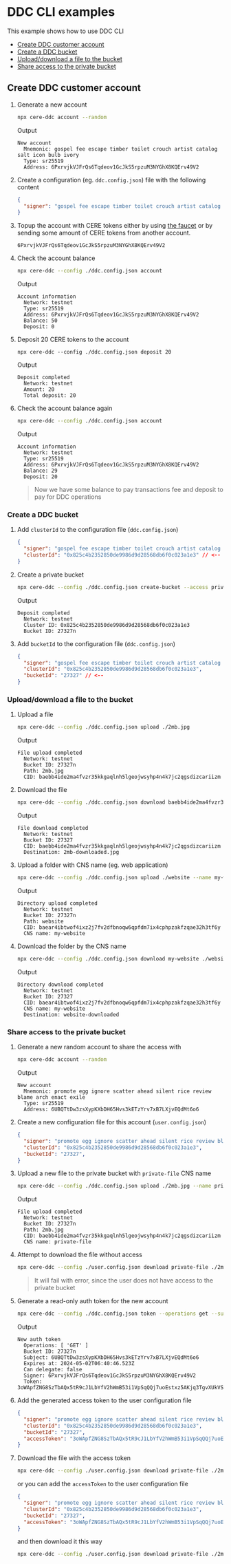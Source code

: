 # DDC CLI examples

This example shows how to use DDC CLI

- [Create DDC customer account](#create-ddc-customer-account)
- [Create a DDC bucket](#create-a-ddc-bucket)
- [Upload/download a file to the bucket](#uploaddownload-a-file-to-the-bucket)
- [Share access to the private bucket](#share-access-to-the-private-bucket)

## Create DDC customer account

1. Generate a new account

    ```bash
    npx cere-ddc account --random
    ```
    Output
    ```
    New account
      Mnemonic: gospel fee escape timber toilet crouch artist catalog salt icon bulb ivory
      Type: sr25519
      Address: 6PxrvjkVJFrQs6Tqdeov1GcJkS5rpzuM3NYGhX8KQErv49V2
    ```
2. Create a configuration (eg. `ddc.config.json`) file with the following content
    ```json
    {
      "signer": "gospel fee escape timber toilet crouch artist catalog salt icon bulb ivory"
    }
    ```
3. Topup the account with CERE tokens either by using [the faucet](https://stats.cere.network/faucet) or by sending some amount of CERE tokens from another account.

    ```
    6PxrvjkVJFrQs6Tqdeov1GcJkS5rpzuM3NYGhX8KQErv49V2
    ```

4. Check the account balance

    ```bash
    npx cere-ddc --config ./ddc.config.json account
    ```
    Output
    ```
    Account information
      Network: testnet
      Type: sr25519
      Address: 6PxrvjkVJFrQs6Tqdeov1GcJkS5rpzuM3NYGhX8KQErv49V2
      Balance: 50
      Deposit: 0
    ```

5. Deposit 20 CERE tokens to the account

    ```
    npx cere-ddc --config ./ddc.config.json deposit 20
    ```
    Output
    ```
    Deposit completed
      Network: testnet
      Amount: 20
      Total deposit: 20
    ```

6. Check the account balance again

    ```bash
    npx cere-ddc --config ./ddc.config.json account
    ```
    Output
    ```
    Account information
      Network: testnet
      Type: sr25519
      Address: 6PxrvjkVJFrQs6Tqdeov1GcJkS5rpzuM3NYGhX8KQErv49V2
      Balance: 29
      Deposit: 20
    ```
    > Now we have some balance to pay transactions fee and deposit to pay for DDC operations

### Create a DDC bucket

1. Add `clusterId` to the configuration file (`ddc.config.json`)

    ```json
    {
      "signer": "gospel fee escape timber toilet crouch artist catalog salt icon bulb ivory",
      "clusterId": "0x825c4b2352850de9986d9d28568db6f0c023a1e3" // <--
    }
    ```

2. Create a private bucket

    ```bash
    npx cere-ddc --config ./ddc.config.json create-bucket --access private
    ```
    Output
    ```
    Deposit completed
      Network: testnet
      Cluster ID: 0x825c4b2352850de9986d9d28568db6f0c023a1e3
      Bucket ID: 27327n
    ```

3. Add `bucketId` to the configuration file (`ddc.config.json`)

    ```json
    {
      "signer": "gospel fee escape timber toilet crouch artist catalog salt icon bulb ivory",
      "clusterId": "0x825c4b2352850de9986d9d28568db6f0c023a1e3",
      "bucketId": "27327" // <--
    }
    ```

  ### Upload/download a file to the bucket

  1. Upload a file

      ```bash
      npx cere-ddc --config ./ddc.config.json upload ./2mb.jpg
      ```
      Output
      ```
      File upload completed
        Network: testnet
        Bucket ID: 27327n
        Path: 2mb.jpg
        CID: baebb4ide2ma4fvzr35kkgaqlnh5lgeojwsyhp4n4k7jc2qgsdizcariizm
      ```

  2. Download the file

      ```bash
      npx cere-ddc --config ./ddc.config.json download baebb4ide2ma4fvzr35kkgaqlnh5lgeojwsyhp4n4k7jc2qgsdizcariizm ./2mb-downloaded.jpg
      ```
      Output
      ```
      File download completed
        Network: testnet
        Bucket ID: 27327
        CID: baebb4ide2ma4fvzr35kkgaqlnh5lgeojwsyhp4n4k7jc2qgsdizcariizm
        Destination: 2mb-downloaded.jpg
      ```

3. Upload a folder with CNS name (eg. web application)

      ```bash
      npx cere-ddc --config ./ddc.config.json upload ./website --name my-website
      ```
      Output
      ```
      Directory upload completed
        Network: testnet
        Bucket ID: 27327n
        Path: website
        CID: baear4ibtwof4ixz2j7fv2dfbnoqw6qpfdm7ix4cphpzakfzqae32h3tf6y
        CNS name: my-website
      ```

4. Download the folder by the CNS name

      ```bash
      npx cere-ddc --config ./ddc.config.json download my-website ./website-downloaded
      ```
      Output
      ```
      Directory download completed
        Network: testnet
        Bucket ID: 27327
        CID: baear4ibtwof4ixz2j7fv2dfbnoqw6qpfdm7ix4cphpzakfzqae32h3tf6y
        CNS name: my-website
        Destination: website-downloaded
      ```

### Share access to the private bucket

1. Generate a new random account to share the access with

    ```bash
    npx cere-ddc account --random
    ```
    Output
    ```
    New account
      Mnemonic: promote egg ignore scatter ahead silent rice review blame arch enact exile
      Type: sr25519
      Address: 6UBQTtDw3zsXypKXbDH65Hvs3kETzYrv7xB7LXjvEQdMt6o6
    ```

2. Create a new configuration file for this account (`user.config.json`)

    ```json
    {
      "signer": "promote egg ignore scatter ahead silent rice review blame arch enact exile",
      "clusterId": "0x825c4b2352850de9986d9d28568db6f0c023a1e3",
      "bucketId": "27327",
    }
    ```

3. Upload a new file to the private bucket with `private-file` CNS name

      ```bash
      npx cere-ddc --config ./ddc.config.json upload ./2mb.jpg --name private-file
      ```
      Output
      ```
      File upload completed
        Network: testnet
        Bucket ID: 27327n
        Path: 2mb.jpg
        CID: baebb4ide2ma4fvzr35kkgaqlnh5lgeojwsyhp4n4k7jc2qgsdizcariizm
        CNS name: private-file
      ```

4. Attempt to download the file without access

    ```bash
    npx cere-ddc --config ./user.config.json download private-file ./2mb-private.jpg
    ```
    > It will fail with error, since the user does not have access to the private bucket

3. Generate a read-only auth token for the new account

    ```bash
    npx cere-ddc --config ./ddc.config.json token --operations get --subject 6UBQTtDw3zsXypKXbDH65Hvs3kETzYrv7xB7LXjvEQdMt6o6
    ```
    Output
    ```
    New auth token
      Operations: [ 'GET' ]
      Bucket ID: 27327n
      Subject: 6UBQTtDw3zsXypKXbDH65Hvs3kETzYrv7xB7LXjvEQdMt6o6
      Expires at: 2024-05-02T06:40:46.523Z
      Can delegate: false
      Signer: 6PxrvjkVJFrQs6Tqdeov1GcJkS5rpzuM3NYGhX8KQErv49V2
      Token: 3oWApfZNG8SzTbAQx5tR9cJ1LbYfV2hWmB53i1VpSqQQj7uoEstxz5AKjq3TgvXUkVSLZBer7Y5nCf9uAx1RJMKjbnM6bRRyLTAeirgYC7SHGoStGHoki7m9s8WFkJbdCDVEogGyJSa7eAJ59a68sx55EVcwG5NVanSGZTHaK97mviTQ1oKhQry7oKK6wWVj4UFDnKzXssuskUQQggNmW
    ```
4. Add the generated access token to the user configuration file

    ```json
    {
      "signer": "promote egg ignore scatter ahead silent rice review blame arch enact exile",
      "clusterId": "0x825c4b2352850de9986d9d28568db6f0c023a1e3",
      "bucketId": "27327",
      "accessToken": "3oWApfZNG8SzTbAQx5tR9cJ1LbYfV2hWmB53i1VpSqQQj7uoEstxz5AKjq3TgvXUkVSLZBer7Y5nCf9uAx1RJMKjbnM6bRRyLTAeirgYC7SHGoStGHoki7m9s8WFkJbdCDVEogGyJSa7eAJ59a68sx55EVcwG5NVanSGZTHaK97mviTQ1oKhQry7oKK6wWVj4UFDnKzXssuskUQQggNmW"
    }
    ```

4. Download the file with the access token

    ```bash
    npx cere-ddc --config ./user.config.json download private-file ./2mb-private.jpg --token 3oWApfZNG8SzTbAQx5tR9cJ1LbYfV2hWmB53i1VpSqQQj7uoEstxz5AKjq3TgvXUkVSLZBer7Y5nCf9uAx1RJMKjbnM6bRRyLTAeirgYC7SHGoStGHoki7m9s8WFkJbdCDVEogGyJSa7eAJ59a68sx55EVcwG5NVanSGZTHaK97mviTQ1oKhQry7oKK6wWVj4UFDnKzXssuskUQQggNmW
    ```
    or you can add the `accessToken` to the user configuration file
    ```json
    {
      "signer": "promote egg ignore scatter ahead silent rice review blame arch enact exile",
      "clusterId": "0x825c4b2352850de9986d9d28568db6f0c023a1e3",
      "bucketId": "27327",
      "accessToken": "3oWApfZNG8SzTbAQx5tR9cJ1LbYfV2hWmB53i1VpSqQQj7uoEstxz5AKjq3TgvXUkVSLZBer7Y5nCf9uAx1RJMKjbnM6bRRyLTAeirgYC7SHGoStGHoki7m9s8WFkJbdCDVEogGyJSa7eAJ59a68sx55EVcwG5NVanSGZTHaK97mviTQ1oKhQry7oKK6wWVj4UFDnKzXssuskUQQggNmW"
    }
    ```
    and then download it this way
    ```bash
    npx cere-ddc --config ./user.config.json download private-file ./2mb-private.jpg
    ```